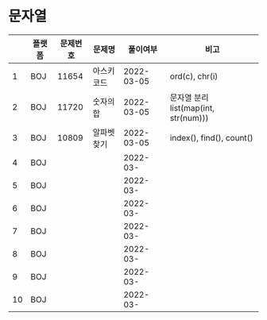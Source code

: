 # 문자열

| |플랫폼|문제번호|문제명|풀이여부|비고|
|----|---|---|---|---|---|
|1|BOJ|11654|아스키 코드|2022-03-05|ord(c), chr(i)|
|2|BOJ|11720|숫자의 합|2022-03-05|문자열 분리 list(map(int, str(num)))|
|3|BOJ|10809|알파벳 찾기|2022-03-05|index(), find(), count()|
|4|BOJ|||2022-03-||
|5|BOJ|||2022-03-||
|6|BOJ|||2022-03-||
|7|BOJ|||2022-03-||
|8|BOJ|||2022-03-||
|9|BOJ|||2022-03-||
|10|BOJ|||2022-03-||
